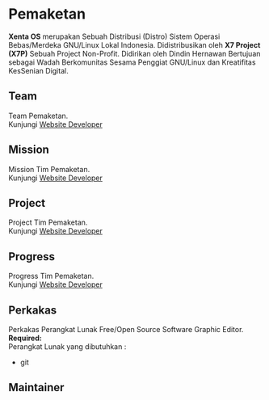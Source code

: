# Pemaketan
**Xenta OS** merupakan Sebuah Distribusi (Distro) Sistem Operasi Bebas/Merdeka GNU/Linux Lokal Indonesia.
Didistribusikan oleh **X7 Project (X7P)** Sebuah Project Non-Profit.
Didirikan oleh Dindin Hernawan Bertujuan sebagai Wadah Berkomunitas Sesama Penggiat GNU/Linux dan Kreatifitas KesSenian Digital.  

## Team
Team Pemaketan.  
Kunjungi [Website Developer](http://dev.xentaos.org/team.html)

## Mission
Mission Tim Pemaketan.  
Kunjungi [Website Developer](http://dev.xentaos.org/mission.html)

## Project
Project Tim Pemaketan.  
Kunjungi [Website Developer](http://dev.xentaos.org/project.html)

## Progress
Progress Tim Pemaketan.  
Kunjungi [Website Developer](http://dev.xentaos.org/progress.html)

## Perkakas
Perkakas Perangkat Lunak Free/Open Source Software Graphic Editor.  
**Required:**  
Perangkat Lunak yang dibutuhkan :
 * git

## Maintainer

